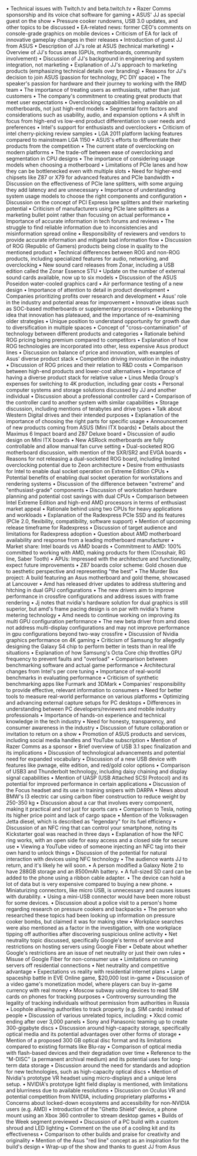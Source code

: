 • Technical issues with Twitch.tv and beta.twitch.tv
• Razer Comms sponsorship and its voice chat software for gaming
• ASUS' JJ as special guest on the show
• Pressure cooker rundowns, USB 3.0 updates, and other topics to be discussed
• EA-related news: former CEO's comments on console-grade graphics on mobile devices
• Criticism of EA for lack of innovative gameplay changes in their releases
• Introduction of guest JJ from ASUS
• Description of JJ's role at ASUS (technical marketing)
• Overview of JJ's focus areas (GPUs, motherboards, community involvement)
• Discussion of JJ's background in engineering and system integration, not marketing
• Explanation of JJ's approach to marketing products (emphasizing technical details over branding)
• Reasons for JJ's decision to join ASUS (passion for technology, PC DIY space)
• The speaker's passion for hardware and their journey to working with the RMD team
• The importance of treating users as enthusiasts, rather than just customers
• The company's commitment to creating great products that meet user expectations
• Overclocking capabilities being available on all motherboards, not just high-end models
• Segmental form factors and considerations such as usability, audio, and expansion options
• A shift in focus from high-end vs low-end product differentiation to user needs and preferences
• Intel's support for enthusiasts and overclockers
• Criticism of intel cherry-picking review samples
• LGA 2011 platform lacking features compared to mainstream LGA 1150
• ASUS's efforts to differentiate their products from the competition
• The current state of overclocking on modern platforms
• The trade-off between ease of overclocking and segmentation in CPU designs
• The importance of considering usage models when choosing a motherboard
• Limitations of PCIe lanes and how they can be bottlenecked even with multiple slots
• Need for higher-end chipsets like Z87 or X79 for advanced features and PCIe bandwidth
• Discussion on the effectiveness of PCIe lane splitters, with some arguing they add latency and are unnecessary
• Importance of understanding system usage models to choose the right components and configuration
• Discussion on the concept of PCI Express lane splitters and their marketing potential
• Criticism of manufacturers using PCIe lane splitters as a marketing bullet point rather than focusing on actual performance
• Importance of accurate information in tech forums and reviews
• The struggle to find reliable information due to inconsistencies and misinformation spread online
• Responsibility of reviewers and vendors to provide accurate information and mitigate bad information flow
• Discussion of ROG (Republic of Gamers) products being close in quality to the mentioned product
• Technical differences between ROG and non-ROG products, including specialized features for audio, networking, and overclocking
• New sound card releases from Zonar, including a USB edition called the Zonar Essence STU
• Update on the number of external sound cards available, now up to six models
• Discussion of the ASUS Poseidon water-cooled graphics card
• Air performance testing of a new design
• Importance of attention to detail in product development
• Companies prioritizing profits over research and development
• Asus' role in the industry and potential areas for improvement
• Innovative ideas such as SOC-based motherboards or supplementary processors
• Debunking the idea that innovation has plateaued, and the importance of re-examining older strategies
• Unique position to understand opportunity for growth due to diversification in multiple spaces
• Concept of "cross-contamination" of technology between different products and categories
• Rationale behind ROG pricing being premium compared to competitors
• Explanation of how ROG technologies are incorporated into other, less expensive Asus product lines
• Discussion on balance of price and innovation, with examples of Asus' diverse product stack
• Competition driving innovation in the industry
• Discussion of ROG prices and their relation to R&D costs
• Comparison between high-end products and lower-cost alternatives
• Importance of having a diverse product stack for relative value
• Linus Media Group's expenses for switching to 4K production, including gear costs
• Personal computer systems and storage solutions discussed by JJ and another individual
• Discussion about a professional controller card
• Comparison of the controller card to another system with similar capabilities
• Storage discussion, including mentions of terabytes and drive types
• Talk about Western Digital drives and their intended purposes
• Explanation of the importance of choosing the right parts for specific usage
• Announcement of new products coming from ASUS (Mini ITX boards)
• Details about the Maximus 6 Impact board and Z87 Deluxe board
• Discussion of audio design on Mini ITX boards
• New ASRock motherboards are fully controllable and allow manual fan curve setting
• Dual-socketed ROG motherboard discussion, with mention of the SXR/SR2 and EVGA boards
• Reasons for not releasing a dual-socketed ROG board, including limited overclocking potential due to Zeon architecture
• Desire from enthusiasts for Intel to enable dual socket operation on Extreme Edition CPUs
• Potential benefits of enabling dual socket operation for workstations and rendering systems
• Discussion of the difference between "extreme" and "enthusiast-grade" components
• Discussion of workstation hardware planning and potential cost savings with dual CPUs
• Comparison between Intel Extreme Edition and high-end AMD processors in terms of enthusiast market appeal
• Rationale behind using two CPUs for heavy applications and workloads
• Explanation of the Radexpress PCIe SSD and its features (PCIe 2.0, flexibility, compatibility, software support)
• Mention of upcoming release timeframe for Radexpress
• Discussion of target audience and limitations for Radexpress adoption
• Question about AMD motherboard availability and response from a leading motherboard manufacturer
• Market share: Intel boards vs AMD boards
• Commitment to AMD: 100% committed to working with AMD, making products for them (Crosshair, RG line, Saber Tooth)
• APUs: Impressed with the architecture and functionality, expect future improvements
• Z87 boards color scheme: Gold chosen due to aesthetic perspective and representing "the best"
• The Murder Box project: A build featuring an Asus motherboard and gold theme, showcased at Lancouver
• Amd has released driver updates to address stuttering and hitching in dual GPU configurations
• The new drivers aim to improve performance in crossfire configurations and address issues with frame rendering
• Jj notes that nvidia's hardware solution for dual graphics is still superior, but amd's frame pacing design is on par with nvidia's frame metering technology
• Amd needs to continue working on improving its multi GPU configuration performance
• The new beta driver from amd does not address multi-display configurations and may not improve performance in gpu configurations beyond two-way crossfire
• Discussion of Nvidia graphics performance on 4K gaming
• Criticism of Samsung for allegedly designing the Galaxy S4 chip to perform better in tests than in real life situations
• Explanation of how Samsung's Octa Core chip throttles GPU frequency to prevent faults and "overload"
• Comparison between benchmarking software and actual game performance
• Architectural changes from Intel's per core tuning
• Importance of real-world benchmarks in evaluating performance
• Criticism of synthetic benchmarking apps like Furmark and 3DMark
• Companies' responsibility to provide effective, relevant information to consumers
• Need for better tools to measure real-world performance on various platforms
• Optimizing and advancing external capture setups for PC desktops
• Differences in understanding between PC developers/reviewers and mobile industry professionals
• Importance of hands-on experience and technical knowledge in the tech industry
• Need for honesty, transparency, and consumer awareness in the industry
• Discussion of future collaboration or invitation to return on a show
• Promotion of ASUS products and services, including social media handles and YouTube subscription
• Mention of Razer Comms as a sponsor
• Brief overview of USB 3.1 spec finalization and its implications
• Discussion of technological advancements and potential need for expanded vocabulary
• Discussion of a new USB device with features like pwnage, elite edition, and red/gold color options
• Comparison of USB3 and Thunderbolt technology, including daisy chaining and display signal capabilities
• Mention of UASP (USB Attached SCSI Protocol) and its potential for improved performance in certain applications
• Discussion of the Focus headset and its use in training snipers with DARPA
• News about BMW's I3 electric car using carbon fiber construction to reduce weight by 250-350 kg
• Discussion about a car that involves every component, making it practical and not just for sports cars
• Comparison to Tesla, noting its higher price point and lack of cargo space
• Mention of the Volkswagen Jetta diesel, which is described as "legendary" for its fuel efficiency
• Discussion of an NFC ring that can control your smartphone, noting its Kickstarter goal was reached in three days
• Explanation of how the NFC ring works, with an open side for easy access and a closed side for secure use
• Viewing a YouTube video of someone injecting an NFC tag into their own hand to unlock things
• Discussion of the potential for natural interaction with devices using NFC technology
• The audience wants JJ to return, and it's likely he will soon.
• A person modified a Galaxy Note 2 to have 288GB storage and an 8500mAh battery.
• A full-sized SD card can be added to the phone using a ribbon cable adapter.
• The device can hold a lot of data but is very expensive compared to buying a new phone.
• Miniaturizing connectors, like micro USB, is unnecessary and causes issues with durability.
• Using a mini-USB connector would have been more robust for some devices.
• Discussion about a police visit to a person's home regarding research on pressure cookers and backpacks
• The person who researched these topics had been looking up information on pressure cooker bombs, but claimed it was for making stew
• Workplace searches were also mentioned as a factor in the investigation, with one workplace tipping off authorities after discovering suspicious online activity
• Net neutrality topic discussed, specifically Google's terms of service and restrictions on hosting servers using Google Fiber
• Debate about whether Google's restrictions are an issue of net neutrality or just their own rules
• Misuse of Google Fiber for non-consumer use
• Limitations on running servers off residential connections
• Net neutrality and competitive advantage
• Expectations vs reality with residential internet plans
• Large spaceship battle in EVE Online game, $20,000 lost in-game
• Discussion of a video game's monetization model, where players can buy in-game currency with real money
• Moscow subway using devices to read SIM cards on phones for tracking purposes
• Controversy surrounding the legality of tracking individuals without permission from authorities in Russia
• Loophole allowing authorities to track property (e.g. SIM cards) instead of people
• Discussion of various unrelated topics, including:
  • Xkcd comic ending after over 3,000 panels
  • Sony and Panasonic teaming up to create 300-gigabyte discs
• Discussion around high-capacity storage, specifically optical media and its potential advantages over other forms of storage
• Mention of a proposed 300 GB optical disc format and its limitations compared to existing formats like Blu-ray
• Comparison of optical media with flash-based devices and their degradation over time
• Reference to the "M-DISC" (a permanent archival medium) and its potential uses for long-term data storage
• Discussion around the need for standards and adoption for new technologies, such as high-capacity optical discs
• Mention of Nvidia's prototype VR headset using micro-displays and a unique lens setup.
• NVIDIA's prototype light field display is mentioned, with limitations and blurriness due to available resolutions
• Discussion on Oculus VR and potential competition from NVIDIA, including proprietary platforms
• Concerns about locked-down ecosystems and accessibility for non-NVIDIA users (e.g. AMD)
• Introduction of the "Ghetto Shield" device, a phone mount using an Xbox 360 controller to stream desktop games
• Builds of the Week segment previewed
• Discussion of a PC build with a custom shroud and LED lighting
• Comment on the use of a cooling kit and its effectiveness
• Comparison to other builds and praise for creativity and originality
• Mention of the Asus "red line" concept as an inspiration for the build's design
• Wrap-up of the show and thanks to guest JJ from Asus